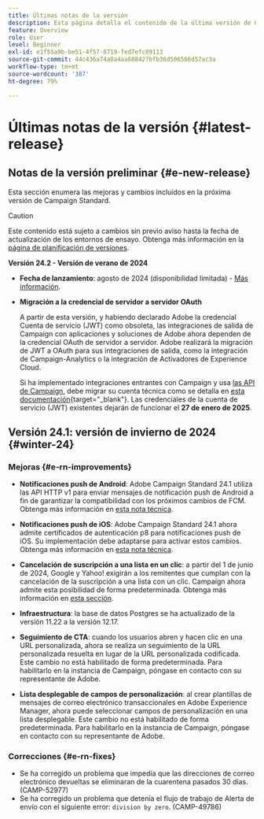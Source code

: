 ```yaml
---
title: Últimas notas de la versión
description: Esta página detalla el contenido de la última versión de Campaign Standard
feature: Overview
role: User
level: Beginner
exl-id: e1f55a9b-be51-4f57-8719-fed7efc89113
source-git-commit: 44c436a74a0a4aa688427bfb36d506566d57ac3a
workflow-type: tm+mt
source-wordcount: '387'
ht-degree: 79%

---
```



# Últimas notas de la versión {#latest-release}

<!--
![Control Panel](assets/do-not-localize/cp-icon.png) **New Control Panel release**. [Learn more](https://experienceleague.adobe.com/docs/control-panel/using/release-notes.html){target="_blank"}.-->


## Notas de la versión preliminar {#e-new-release}

Esta sección enumera las mejoras y cambios incluidos en la próxima versión de Campaign Standard.

>[!CAUTION]
>
>Este contenido está sujeto a cambios sin previo aviso hasta la fecha de actualización de los entornos de ensayo. Obtenga más información en la [página de planificación de versiones](../../rn/using/release-planning.md).

**Versión 24.2 - Versión de verano de 2024**

* **Fecha de lanzamiento**: agosto de 2024 (disponibilidad limitada) - [Más información](../../rn/using/release-planning.md).

* **Migración a la credencial de servidor a servidor OAuth**

  A partir de esta versión, y habiendo declarado Adobe la credencial Cuenta de servicio (JWT) como obsoleta, las integraciones de salida de Campaign con aplicaciones y soluciones de Adobe ahora dependen de la credencial OAuth de servidor a servidor. Adobe realizará la migración de JWT a OAuth para sus integraciones de salida, como la integración de Campaign-Analytics o la integración de Activadores de Experience Cloud.

  Si ha implementado integraciones entrantes con Campaign y usa [las API de Campaign](../../api/using/get-started-apis.md), debe migrar su cuenta técnica como se detalla en [esta documentación](https://developer.adobe.com/developer-console/docs/guides/authentication/ServerToServerAuthentication/migration/){target="_blank"}. Las credenciales de la cuenta de servicio (JWT) existentes dejarán de funcionar el **27 de enero de 2025**.


## Versión 24.1: versión de invierno de 2024 {#winter-24}

### Mejoras {#e-rn-improvements}

* **Notificaciones push de Android**: Adobe Campaign Standard 24.1 utiliza las API HTTP v1 para enviar mensajes de notificación push de Android a fin de garantizar la compatibilidad con los próximos cambios de FCM. Obtenga más información en [esta nota técnica](../../administration/using/push-technote.md).

* **Notificaciones push de iOS**: Adobe Campaign Standard 24.1 ahora admite certificados de autenticación p8 para notificaciones push de iOS. Su implementación debe adaptarse para activar estos cambios. Obtenga más información en [esta nota técnica](../../administration/using/push-technote.md).

* **Cancelación de suscripción a una lista en un clic**: a partir del 1 de junio de 2024, Google y Yahoo! exigirán a los remitentes que cumplan con la cancelación de la suscripción a una lista con un clic. Campaign ahora admite esta posibilidad de forma predeterminada. Obtenga más información en [esta sección](../../administration/using/configuring-email-channel.md#list-of-email-smtp-parameters).

* **Infraestructura**: la base de datos Postgres se ha actualizado de la versión 11.22 a la versión 12.17.

* **Seguimiento de CTA**: cuando los usuarios abren y hacen clic en una URL personalizada, ahora se realiza un seguimiento de la URL personalizada resuelta en lugar de la URL personalizada codificada. Este cambio no está habilitado de forma predeterminada. Para habilitarlo en la instancia de Campaign, póngase en contacto con su representante de Adobe.

* **Lista desplegable de campos de personalización**: al crear plantillas de mensajes de correo electrónico transaccionales en Adobe Experience Manager, ahora puede seleccionar campos de personalización en una lista desplegable. Este cambio no está habilitado de forma predeterminada. Para habilitarlo en la instancia de Campaign, póngase en contacto con su representante de Adobe.

### Correcciones {#e-rn-fixes}

* Se ha corregido un problema que impedía que las direcciones de correo electrónico devueltas se eliminaran de la cuarentena pasados 30 días. (CAMP-52977)
* Se ha corregido un problema que detenía el flujo de trabajo de Alerta de envío con el siguiente error: `division by zero`. (CAMP-49786)

